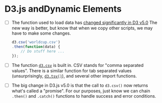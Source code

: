 # D3.js  andDynamic Elements

- [ ] The function used to load data has [changed significantly in D3 v5.0](https://github.com/d3/d3/blob/master/CHANGES.md#changes-in-d3-50)
  The new way is better, but know that when we copy other scripts, we may have to make some changes.
  
  ```javascript
  d3.csv('worldcup.csv')
  .then(function(data) {
      // Do stuff here ...
  });
  ```
- [ ] The function [`d3.csv`](https://github.com/d3/d3-fetch#csv) is built in. CSV stands for "comma separated values". There is a similar function for tab separated values (unsurprisingly, [`d3.tsv()`](https://github.com/d3/d3-fetch#tsv)), and several other import functions.
  
- [ ] The big change in D3.js v5.0 is that the call to `d3.csv()` now returns what's called a "promise". For our purposes, just know we can chain `.then()` and `.catch()` functions to handle success and error conditions.

  